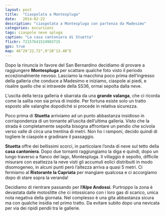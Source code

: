 ```yaml
---
layout: post
title:  "Ciaspolata a Montespluga"
date:   2014-02-22
description: "ciaspolata a Montespluga con partenza da Madesimo"
categories: escursioni
tags: ciaspole neve spluga
caption: "La casa cantoniera di Stuetta"
flickr: 72157641524983715
gps: true
map: 46°29’22.72",9°20’13.40"E
---
```


Dopo la rinuncia in favore del San Bernardino decidiamo di provare a raggiungere **Montespluga** per scattare qualche foto visto il periodo eccezionalmente nevoso. Lasciamo la macchina poco prima dell’ingresso della galleria che conduce a Madesimo e iniziamo, ciaspole ai piedi, e risalire quello che si intravede della SS36, ormai sepolta dalla neve.

L’uscita della terza galleria è sbarrata da una **grande valanga**, che ci ricorda come la salita non sia priva di insidie. Per fortuna esiste solo un tratto esposto alle valanghe dopodiché si procede in relativa sicurezza.

Poco prima di **Stuetta** arriviamo ad un punto abbastanza insidioso in corrispondenza di un tornante all’uscita dell’ultima galleria. Visto che la strada è completamente sepolta bisogna affrontare un pendio che scivola verso valle di circa una trentina di metri. Non ho i ramponi, decido quindi di togliere le ciaspole e gradinare il passaggio.

**Stuetta** offre dei bellissimi scorci, in particolare l’onda di neve sul tetto della **casa cantoniera**. Dopo due tornanti raggiungiamo la diga e quindi, dopo un lungo traverso a fianco del lago, Montespluga. Il villaggio è sepolto, difficile misurare con esattezza la neve visti gli accumuli eolici distribuiti in modo disomogeneo, in alcuni punti però l’altezza arriva a quasi 5 metri. Ci fermiamo al **Ristorante la Capriata** per mangiare qualcosa e ci accorgiamo dopo di stare sopra la veranda!

Decidiamo di rientrare passando per **l’Alpe Andossi**. Purtroppo la zona è devastata dalle motoslitte che ci intossicano con i loro gas di scarico, unica nota negativa della giornata. Nel complesso è una gita abbastanza sicura ma con qualche insidia nel primo tratto. Da evitare subito dopo una nevicata per via dei ripidi pendii tra le gallerie. 

